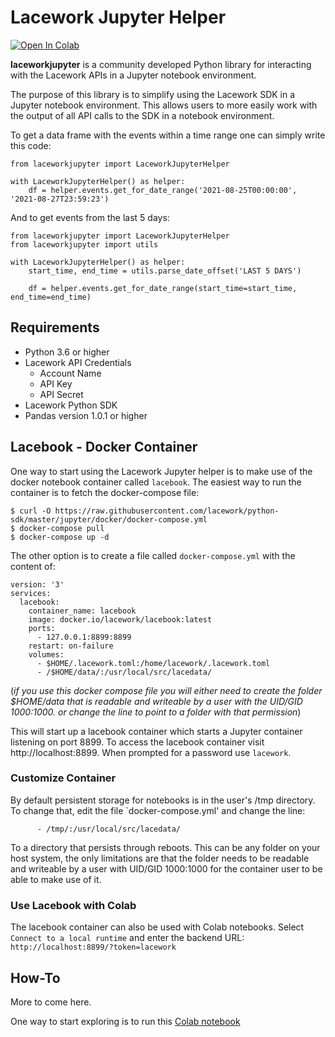 # Lacework Jupyter Helper

[![Open In Colab](https://colab.research.google.com/assets/colab-badge.svg)](https://colab.research.google.com/github/lacework/python-sdk/blob/master/jupyter/notebooks/colab_sample.ipynb)

**laceworkjupyter** is a community developed Python library for interacting with the Lacework APIs in a
Jupyter notebook environment.

The purpose of this library is to simplify using the Lacework SDK in a Jupyter notebook environment. This allows
users to more easily work with the output of all API calls to the SDK in a notebook environment.

To get a data frame with the events within a time range one can simply write this code:

```
from laceworkjupyter import LaceworkJupyterHelper

with LaceworkJupyterHelper() as helper:
    df = helper.events.get_for_date_range('2021-08-25T00:00:00', '2021-08-27T23:59:23')
```

And to get events from the last 5 days:

```
from laceworkjupyter import LaceworkJupyterHelper
from laceworkjupyter import utils

with LaceworkJupyterHelper() as helper:
    start_time, end_time = utils.parse_date_offset('LAST 5 DAYS')

    df = helper.events.get_for_date_range(start_time=start_time, end_time=end_time)
```

## Requirements

- Python 3.6 or higher
- Lacework API Credentials
  - Account Name
  - API Key
  - API Secret
- Lacework Python SDK
- Pandas version 1.0.1 or higher

## Lacebook - Docker Container

One way to start using the Lacework Jupyter helper is to make use of the docker notebook container called
`lacebook`. The easiest way to run the container is to fetch the docker-compose file:

```shell
$ curl -O https://raw.githubusercontent.com/lacework/python-sdk/master/jupyter/docker/docker-compose.yml
$ docker-compose pull
$ docker-compose up -d
```

The other option is to create a file called `docker-compose.yml` with the content of:

```
version: '3'
services:
  lacebook:
    container_name: lacebook
    image: docker.io/lacework/lacebook:latest
    ports:
      - 127.0.0.1:8899:8899
    restart: on-failure
    volumes:
      - $HOME/.lacework.toml:/home/lacework/.lacework.toml
      - /$HOME/data/:/usr/local/src/lacedata/
```

(*if you use this docker compose file you will either need to create the folder $HOME/data that is
readable and writeable by a user with the UID/GID 1000:1000. or change the line to point to a folder
with that permission*)

This will start up a lacebook container which starts a Jupyter container listening on port 8899.
To access the lacebook container visit http://localhost:8899. When prompted for a password
use `lacework`.

### Customize Container

By default persistent storage for notebooks is in the user's /tmp directory. To change that,
edit the file `docker-compose.yml' and change the line:

```
      - /tmp/:/usr/local/src/lacedata/
```

To a directory that persists through reboots. This can be any folder on your host system,
the only limitations are that the folder needs to be readable and writeable by a user 
with UID/GID 1000:1000 for the container user to be able to make use of it.

### Use Lacebook with Colab

The lacebook container can also be used with Colab notebooks. Select `Connect to a local runtime`
and enter the backend URL: `http://localhost:8899/?token=lacework`

## How-To

More to come here.

One way to start exploring is to run this [Colab notebook](https://colab.research.google.com/github/lacework/python-sdk/blob/master/jupyter/notebooks/colab_sample.ipynb)
